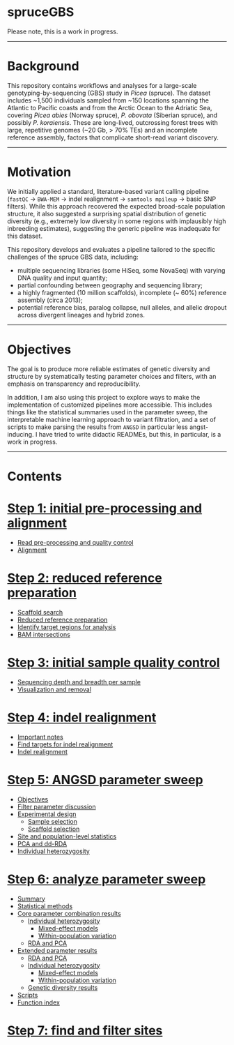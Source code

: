 # spruceGBS

Please note, this is a work in progress.

---

# Background

This repository contains workflows and analyses for a large-scale genotyping-by-sequencing (GBS) study in _Picea_ (spruce). The dataset includes ~1,500 individuals sampled from ~150 locations spanning the Atlantic to Pacific coasts and from the Arctic Ocean to the Adriatic Sea, covering _Picea abies_ (Norway spruce), _P. obovata_ (Siberian spruce), and possibly _P. koraiensis_. These are long-lived, outcrossing forest trees with large, repetitive genomes (~20 Gb, > 70% TEs) and an incomplete reference assembly, factors that complicate short-read variant discovery.

---

# Motivation 

We initially applied a standard, literature-based variant calling pipeline (`fastQC` → `BWA-MEM` → indel realignment → `samtools mpileup` → basic SNP filters). While this approach recovered the expected broad-scale population structure, it also suggested a surprising spatial distribution of genetic diversity (e.g.,  extremely low diversity in some regions with implausibly high inbreeding estimates), suggesting the generic pipeline was inadequate for this dataset.

This repository develops and evaluates a pipeline tailored to the specific challenges of the spruce GBS data, including:

- multiple sequencing libraries (some HiSeq, some NovaSeq) with varying DNA quality and input quantity;
- partial confounding between geography and sequencing library;
- a highly fragmented (10 million scaffolds), incomplete (~ 60%) reference assembly (circa 2013);
- potential reference bias, paralog collapse, null alleles, and allelic dropout across divergent lineages and hybrid zones.

---
# Objectives

The goal is to produce more reliable estimates of genetic diversity and structure by systematically testing parameter choices and filters, with an emphasis on transparency and reproducibility. 

In addition, I am also using this project to explore ways to make the implementation of customized pipelines more accessible. This includes things like the statistical summaries used in the parameter sweep, the interpretable machine learning approach to variant filtration, and a set of scripts to make parsing the results from `ANGSD` in particular less angst-inducing. I have tried to write didactic READMEs, but this, in particular, is a work in progress. 

---

# Contents 

# [Step 1: initial pre-processing and alignment](https://github.com/lxsllvn/spruceGBS/tree/main/01_read_alignment)
  * [Read pre-processing and quality control](https://github.com/lxsllvn/spruceGBS/tree/main/01_read_alignment#read-pre-processing-and-quality-control)
  * [Alignment](https://github.com/lxsllvn/spruceGBS/tree/main/01_read_alignment#pre-processing-and-quality-control)

# [Step 2: reduced reference preparation](https://github.com/lxsllvn/spruceGBS/tree/main/02_reduced_ref)
  * [Scaffold search](https://github.com/lxsllvn/spruceGBS/tree/main/02_reduced_ref#scaffold-search)
  * [Reduced reference preparation](https://github.com/lxsllvn/spruceGBS/tree/main/02_reduced_ref#reduced-reference-preparation)
  * [Identify target regions for analysis](https://github.com/lxsllvn/spruceGBS/tree/main/02_reduced_ref#identify-target-regions-for-analysis)
  * [BAM intersections](https://github.com/lxsllvn/spruceGBS/tree/main/02_reduced_ref#bam-intersections)
  
# [Step 3: initial sample quality control](https://github.com/lxsllvn/spruceGBS/tree/main/03_initial_qc)
  * [Sequencing depth and breadth per sample](https://github.com/lxsllvn/spruceGBS/tree/main/03_initial_qc#sequencing-depth-and-breadth-per-sample)
  * [Visualization and removal](https://github.com/lxsllvn/spruceGBS/tree/main/03_initial_qc#visualization-and-removal)
  
# [Step 4: indel realignment](https://github.com/lxsllvn/spruceGBS/tree/main/04_realignment)
  * [Important notes](https://github.com/lxsllvn/spruceGBS/edit/main/04_realignment/README.md#important-notes)
  * [Find targets for indel realignment](https://github.com/lxsllvn/spruceGBS/edit/main/04_realignment/README.md#find-targets-for-indel-realignment)
  * [Indel realignment](https://github.com/lxsllvn/spruceGBS/edit/main/04_realignment/README.md#indel-realignment)
  
# [Step 5: ANGSD parameter sweep](https://github.com/lxsllvn/spruceGBS/tree/main/05_angsd_param_sweep)
  * [Objectives](https://github.com/lxsllvn/spruceGBS/tree/main/05_angsd_param_sweep#objectives)
  * [Filter parameter discussion](https://github.com/lxsllvn/spruceGBS/tree/main/05_angsd_param_sweep#filter-parameters)
  * [Experimental design](https://github.com/lxsllvn/spruceGBS/tree/main/05_angsd_param_sweep#experimental-design)
    * [Sample selection](https://github.com/lxsllvn/spruceGBS/tree/main/05_angsd_param_sweep#sample-selection)
    * [Scaffold selection](https://github.com/lxsllvn/spruceGBS/tree/main/05_angsd_param_sweep#scaffold-selection)
  * [Site and population-level statistics](https://github.com/lxsllvn/spruceGBS/tree/main/05_angsd_param_sweep#site-and-population-level-statistics)
  * [PCA and dd-RDA](https://github.com/lxsllvn/spruceGBS/tree/main/05_angsd_param_sweep#rda-on-principal-components)
  * [Individual heterozygosity](https://github.com/lxsllvn/spruceGBS/tree/main/05_angsd_param_sweep#individual-heterozygosity)
    
# [Step 6: analyze parameter sweep](https://github.com/lxsllvn/spruceGBS/tree/main/06_sweep_results) 
  * [Summary](https://github.com/lxsllvn/spruceGBS/tree/main/06_sweep_results#summary)
  * [Statistical methods](https://github.com/lxsllvn/spruceGBS/tree/main/06_sweep_results#statistical-methods)
  * [Core parameter combination results](https://github.com/lxsllvn/spruceGBS/tree/main/06_sweep_results#core-parameter-combinations)
    * [Individual heterozygosity](https://github.com/lxsllvn/spruceGBS/tree/main/06_sweep_results#individual-heterozygosity)
      * [Mixed-effect models](https://github.com/lxsllvn/spruceGBS/tree/main/06_sweep_results#mixed-effect-models)
      * [Within-population variation](https://github.com/lxsllvn/spruceGBS/tree/main/06_sweep_results#within-population-variation)
    * [RDA and PCA](https://github.com/lxsllvn/spruceGBS/tree/main/06_sweep_results#rda-and-pca)
  * [Extended parameter results](https://github.com/lxsllvn/spruceGBS/tree/main/06_sweep_results#extended-parameter-combinations)
    * [RDA and PCA](https://github.com/lxsllvn/spruceGBS/tree/main/06_sweep_results#rda-and-pca-1)
    * [Individual heterozygosity](https://github.com/lxsllvn/spruceGBS/tree/main/06_sweep_results#individual-heterozygosity-1)
      * [Mixed-effect models](https://github.com/lxsllvn/spruceGBS/tree/main/06_sweep_results#mixed-effect-models-1)
      * [Within-population variation](https://github.com/lxsllvn/spruceGBS/tree/main/06_sweep_results#within-population-variation-1)
    * [Genetic diversity results](https://github.com/lxsllvn/spruceGBS/tree/main/06_sweep_results#genetic-diversity)
   * [Scripts](https://github.com/lxsllvn/spruceGBS/tree/main/06_sweep_results#scripts)
   * [Function index](https://github.com/lxsllvn/spruceGBS/tree/main/06_sweep_results#analysis_functionsr-index)

# [Step 7: find and filter sites](https://github.com/lxsllvn/spruceGBS/tree/main/07_site_discovery)

